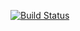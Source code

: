 [![Build Status](https://travis-ci.com/helium/carbon.svg?token=gSksRQHcDis4sPKF5NRm&branch=master)](https://travis-ci.com/helium/carbon)
